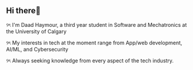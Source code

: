 ## Hi there👋

୨ৎ I'm Daad Haymour, a third year student in Software and Mechatronics at the University of Calgary

୨ৎ My interests in tech at the moment range from App/web development, AI/ML, and Cybersecurity

୨ৎ Always seeking knowledge from every aspect of the tech industry.


<!--
**daadhaymour/daadhaymour** is a ✨ _special_ ✨ repository because its `README.md` (this file) appears on your GitHub profile.

Here are some ideas to get you started:

- 🔭 I’m currently working on ...
- 🌱 I’m currently learning ...
- 👯 I’m looking to collaborate on ...
- 🤔 I’m looking for help with ...
- 💬 Ask me about ...
- 📫 How to reach me: ...
- 😄 Pronouns: ...
- ⚡ Fun fact: ...
-->
